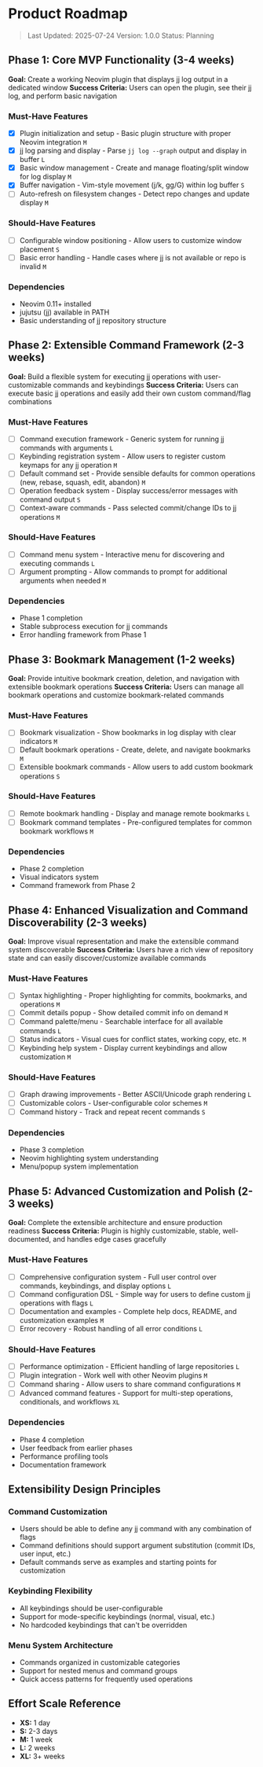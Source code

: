 # Product Roadmap

> Last Updated: 2025-07-24
> Version: 1.0.0
> Status: Planning

## Phase 1: Core MVP Functionality (3-4 weeks)

**Goal:** Create a working Neovim plugin that displays jj log output in a dedicated window
**Success Criteria:** Users can open the plugin, see their jj log, and perform basic navigation

### Must-Have Features

- [x] Plugin initialization and setup - Basic plugin structure with proper Neovim integration `M`
- [x] jj log parsing and display - Parse `jj log --graph` output and display in buffer `L`
- [x] Basic window management - Create and manage floating/split window for log display `M`
- [x] Buffer navigation - Vim-style movement (j/k, gg/G) within log buffer `S`
- [ ] Auto-refresh on filesystem changes - Detect repo changes and update display `M`

### Should-Have Features

- [ ] Configurable window positioning - Allow users to customize window placement `S`
- [ ] Basic error handling - Handle cases where jj is not available or repo is invalid `M`

### Dependencies

- Neovim 0.11+ installed
- jujutsu (jj) available in PATH
- Basic understanding of jj repository structure

## Phase 2: Extensible Command Framework (2-3 weeks)

**Goal:** Build a flexible system for executing jj operations with user-customizable commands and keybindings
**Success Criteria:** Users can execute basic jj operations and easily add their own custom command/flag combinations

### Must-Have Features

- [ ] Command execution framework - Generic system for running jj commands with arguments `L`
- [ ] Keybinding registration system - Allow users to register custom keymaps for any jj operation `M`
- [ ] Default command set - Provide sensible defaults for common operations (new, rebase, squash, edit, abandon) `M`
- [ ] Operation feedback system - Display success/error messages with command output `S`
- [ ] Context-aware commands - Pass selected commit/change IDs to jj operations `M`

### Should-Have Features

- [ ] Command menu system - Interactive menu for discovering and executing commands `L`
- [ ] Argument prompting - Allow commands to prompt for additional arguments when needed `M`

### Dependencies

- Phase 1 completion
- Stable subprocess execution for jj commands
- Error handling framework from Phase 1

## Phase 3: Bookmark Management (1-2 weeks)

**Goal:** Provide intuitive bookmark creation, deletion, and navigation with extensible bookmark operations
**Success Criteria:** Users can manage all bookmark operations and customize bookmark-related commands

### Must-Have Features

- [ ] Bookmark visualization - Show bookmarks in log display with clear indicators `M`
- [ ] Default bookmark operations - Create, delete, and navigate bookmarks `M`
- [ ] Extensible bookmark commands - Allow users to add custom bookmark operations `S`

### Should-Have Features

- [ ] Remote bookmark handling - Display and manage remote bookmarks `L`
- [ ] Bookmark command templates - Pre-configured templates for common bookmark workflows `M`

### Dependencies

- Phase 2 completion
- Visual indicators system
- Command framework from Phase 2

## Phase 4: Enhanced Visualization and Command Discoverability (2-3 weeks)

**Goal:** Improve visual representation and make the extensible command system discoverable
**Success Criteria:** Users have a rich view of repository state and can easily discover/customize available commands

### Must-Have Features

- [ ] Syntax highlighting - Proper highlighting for commits, bookmarks, and operations `M`
- [ ] Commit details popup - Show detailed commit info on demand `M`
- [ ] Command palette/menu - Searchable interface for all available commands `L`
- [ ] Status indicators - Visual cues for conflict states, working copy, etc. `M`
- [ ] Keybinding help system - Display current keybindings and allow customization `M`

### Should-Have Features

- [ ] Graph drawing improvements - Better ASCII/Unicode graph rendering `L`
- [ ] Customizable colors - User-configurable color schemes `M`
- [ ] Command history - Track and repeat recent commands `S`

### Dependencies

- Phase 3 completion
- Neovim highlighting system understanding
- Menu/popup system implementation

## Phase 5: Advanced Customization and Polish (2-3 weeks)

**Goal:** Complete the extensible architecture and ensure production readiness
**Success Criteria:** Plugin is highly customizable, stable, well-documented, and handles edge cases gracefully

### Must-Have Features

- [ ] Comprehensive configuration system - Full user control over commands, keybindings, and display options `L`
- [ ] Command configuration DSL - Simple way for users to define custom jj operations with flags `L`
- [ ] Documentation and examples - Complete help docs, README, and customization examples `M`
- [ ] Error recovery - Robust handling of all error conditions `L`

### Should-Have Features

- [ ] Performance optimization - Efficient handling of large repositories `L`
- [ ] Plugin integration - Work well with other Neovim plugins `M`
- [ ] Command sharing - Allow users to share command configurations `M`
- [ ] Advanced command features - Support for multi-step operations, conditionals, and workflows `XL`

### Dependencies

- Phase 4 completion
- User feedback from earlier phases
- Performance profiling tools
- Documentation framework

## Extensibility Design Principles

### Command Customization
- Users should be able to define any jj command with any combination of flags
- Command definitions should support argument substitution (commit IDs, user input, etc.)
- Default commands serve as examples and starting points for customization

### Keybinding Flexibility
- All keybindings should be user-configurable
- Support for mode-specific keybindings (normal, visual, etc.)
- No hardcoded keybindings that can't be overridden

### Menu System Architecture
- Commands organized in customizable categories
- Support for nested menus and command groups
- Quick access patterns for frequently used operations

## Effort Scale Reference

- **XS:** 1 day
- **S:** 2-3 days  
- **M:** 1 week
- **L:** 2 weeks
- **XL:** 3+ weeks
